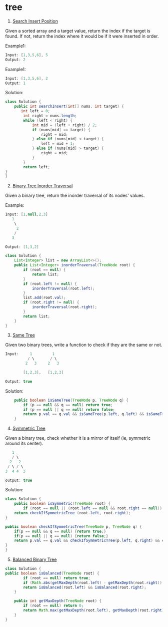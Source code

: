 # tree

1. [Search Insert Position](https://leetcode.com/problems/search-insert-position/
)

Given a sorted array and a target value, return the index if the target is found. If not, return the index where it would be if it were inserted in order.

Example1:

```java
Input: [1,3,5,6], 5
Output: 2
```

Example1:

```java
Input: [1,3,5,6], 2
Output: 1
```

Solution:

```java
class Solution {
    public int searchInsert(int[] nums, int target) {
       int left = 0;
        int right = nums.length;
        while (left < right) {
            int mid = (left + right) / 2;
            if (nums[mid] == target) {
                right = mid;
            } else if (nums[mid] < target) {
                left = mid + 1;
            } else if (nums[mid] > target) {
                right = mid;
            }
        }
        return left;
}
}
```

2. [Binary Tree Inorder Traversal](https://leetcode.com/problems/binary-tree-inorder-traversal/)

Given a binary tree, return the inorder traversal of its nodes' values.

Example:

```java
Input: [1,null,2,3]
   1
    \
     2
    /
   3

Output: [1,3,2]
```

```java
class Solution {
    List<Integer> list = new ArrayList<>();
    public List<Integer> inorderTraversal(TreeNode root) {
        if (root == null) {
            return list;
        }
        if (root.left != null) {
            inorderTraversal(root.left);
        }
        list.add(root.val);
        if (root.right != null) {
            inorderTraversal(root.right);
        }
        return list;
    }
}
```

3. [Same Tree](https://leetcode.com/problems/same-tree/)

Given two binary trees, write a function to check if they are the same or not.

```java
Input:     1         1
          / \       / \
         2   3     2   3

        [1,2,3],   [1,2,3]

Output: true
```

Solution:

```java
    public boolean isSameTree(TreeNode p, TreeNode q) {
        if (p == null && q == null) return true;
        if (p == null || q == null) return false;
        return p.val == q.val && isSameTree(p.left, q.left) && isSameTree(p.right, q.right);
    }
```

4. [Symmetric Tree](https://leetcode.com/problems/symmetric-tree/)

Given a binary tree, check whether it is a mirror of itself (ie, symmetric around its center).

```java
   1
   / \
  2   2
 / \ / \
3  4 4  3

output: true
```

Solution:

```java
class Solution {
    public boolean isSymmetric(TreeNode root) {
        if (root == null || (root.left == null && root.right == null)) {return true;}
	return checkIfSymmetricTree (root.left, root.right);
}

public boolean checkIfSymmetricTree(TreeNode p, TreeNode q) {
    if(p == null && q == null) {return true;}
    if(p == null || q == null) {return false;}
    return p.val == q.val && checkIfSymmetricTree(p.left, q.right) && checkIfSymmetricTree(p.right, q.left); 
}
}
```

5. [Balanced Binary Tree](https://leetcode.com/problems/balanced-binary-tree/)

```java
class Solution {
public boolean isBalanced(TreeNode root) {
        if (root == null) return true;
        if (Math.abs(getMaxDepth(root.left) - getMaxDepth(root.right)) > 1) return false;
        return isBalanced(root.left) && isBalanced(root.right);
    }

    public int getMaxDepth(TreeNode root) {
        if (root == null) return 0;
        return Math.max(getMaxDepth(root.left), getMaxDepth(root.right)) + 1;
    }
}
```